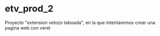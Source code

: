 # etv_prod_2
Proyecto "extension velozo taboada", en la que intentaremos crear una pagina web con verel
